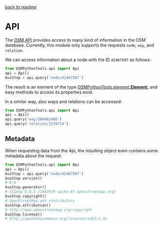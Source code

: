 [back to readme](../../../)

# API

The [OSM API](http://wiki.openstreetmap.org/wiki/API) provides access to many kind of information in the OSM database. Currently, this module only supports the requests `node`, `way`, and `relation`.

We can access information about a node with the ID `42467507` as follows:
```python
from OSMPythonTools.api import Api
api = Api()
busStop = api.query('node/42467507')
```
The result is an element of the type [OSMPythonTools.element.**Element**](element.md), and easy methods to access its properties exist.

In a similar way, also ways and relations can be accessed:
```python
from OSMPythonTools.api import Api
api = Api()
api.query('way/108402486')
api.query('relation/1539714')
```

## Metadata

When requesting data from the Api, the resulting object even contains some metadata about the request:
```python
from OSMPythonTools.api import Api
api = Api()
busStop = api.query('node/42467507')
busStop.version()
# 0.6
busStop.generator()
# CGImap 0.8.5 (3882970 spike-07.openstreetmap.org)
busStop.copyright()
# OpenStreetMap and contributors
busStop.attribution()
# http://www.openstreetmap.org/copyright
busStop.license()
# http://opendatacommons.org/licenses/odbl/1-0/
```
